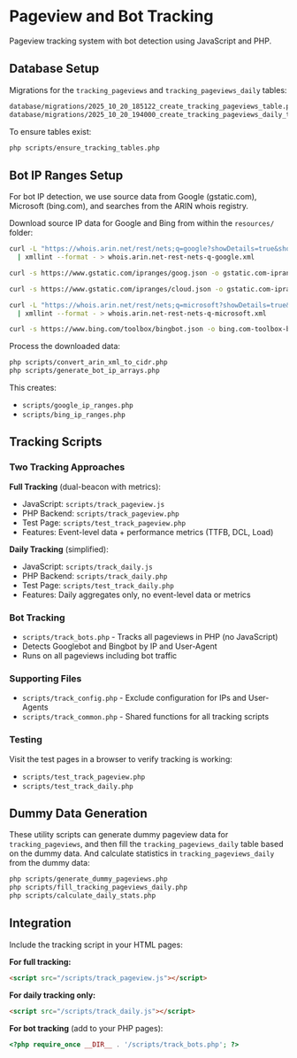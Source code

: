 # Pageview and Bot Tracking

Pageview tracking system with bot detection using JavaScript and PHP.

## Database Setup

Migrations for the `tracking_pageviews` and `tracking_pageviews_daily` tables:

```bash
database/migrations/2025_10_20_185122_create_tracking_pageviews_table.php
database/migrations/2025_10_20_194000_create_tracking_pageviews_daily_table.php
```

To ensure tables exist:

```bash
php scripts/ensure_tracking_tables.php
```

## Bot IP Ranges Setup

For bot IP detection, we use source data from Google (gstatic.com), Microsoft (bing.com), and searches from the ARIN whois registry.

Download source IP data for Google and Bing from within the `resources/` folder:

```bash
curl -L "https://whois.arin.net/rest/nets;q=google?showDetails=true&showARIN=true&showNonArinTopLevelNet=false&ext=netref2" \
  | xmllint --format - > whois.arin.net-rest-nets-q-google.xml

curl -s https://www.gstatic.com/ipranges/goog.json -o gstatic.com-ipranges-goog.json

curl -s https://www.gstatic.com/ipranges/cloud.json -o gstatic.com-ipranges-cloud.json

curl -L "https://whois.arin.net/rest/nets;q=microsoft?showDetails=true&showARIN=true&showNonArinTopLevelNet=false&ext=netref2" \
  | xmllint --format - > whois.arin.net-rest-nets-q-microsoft.xml

curl -s https://www.bing.com/toolbox/bingbot.json -o bing.com-toolbox-bingbot.json
```

Process the downloaded data:

```bash
php scripts/convert_arin_xml_to_cidr.php
php scripts/generate_bot_ip_arrays.php
```

This creates:
- `scripts/google_ip_ranges.php`
- `scripts/bing_ip_ranges.php`

## Tracking Scripts

### Two Tracking Approaches

**Full Tracking** (dual-beacon with metrics):
- JavaScript: `scripts/track_pageview.js`
- PHP Backend: `scripts/track_pageview.php`
- Test Page: `scripts/test_track_pageview.php`
- Features: Event-level data + performance metrics (TTFB, DCL, Load)

**Daily Tracking** (simplified):
- JavaScript: `scripts/track_daily.js`
- PHP Backend: `scripts/track_daily.php`
- Test Page: `scripts/test_track_daily.php`
- Features: Daily aggregates only, no event-level data or metrics

### Bot Tracking

- `scripts/track_bots.php` - Tracks all pageviews in PHP (no JavaScript)
- Detects Googlebot and Bingbot by IP and User-Agent
- Runs on all pageviews including bot traffic

### Supporting Files

- `scripts/track_config.php` - Exclude configuration for IPs and User-Agents
- `scripts/track_common.php` - Shared functions for all tracking scripts

### Testing

Visit the test pages in a browser to verify tracking is working:
- `scripts/test_track_pageview.php`
- `scripts/test_track_daily.php`

## Dummy Data Generation

These utility scripts can generate dummy pageview data for `tracking_pageviews`, and then fill the `tracking_pageviews_daily` table based on the dummy data. And calculate statistics in `tracking_pageviews_daily` from the dummy data:

```bash
php scripts/generate_dummy_pageviews.php
php scripts/fill_tracking_pageviews_daily.php
php scripts/calculate_daily_stats.php
```

## Integration

Include the tracking script in your HTML pages:

**For full tracking:**
```html
<script src="/scripts/track_pageview.js"></script>
```

**For daily tracking only:**
```html
<script src="/scripts/track_daily.js"></script>
```

**For bot tracking** (add to your PHP pages):
```php
<?php require_once __DIR__ . '/scripts/track_bots.php'; ?>
```

